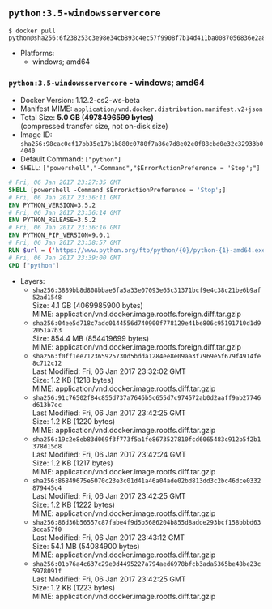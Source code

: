 ## `python:3.5-windowsservercore`

```console
$ docker pull python@sha256:6f238253c3e98e34cb893c4ec57f9908f7b14d411ba0087056836e2a8a36b90e
```

-	Platforms:
	-	windows; amd64

### `python:3.5-windowsservercore` - windows; amd64

-	Docker Version: 1.12.2-cs2-ws-beta
-	Manifest MIME: `application/vnd.docker.distribution.manifest.v2+json`
-	Total Size: **5.0 GB (4978496599 bytes)**  
	(compressed transfer size, not on-disk size)
-	Image ID: `sha256:98cac0cf17bb35e17b1b880c0780f7a86e7d8e02e0f88cbd0e32c32933b04040`
-	Default Command: `["python"]`
-	`SHELL`: `["powershell","-Command","$ErrorActionPreference = 'Stop';"]`

```dockerfile
# Fri, 06 Jan 2017 23:27:35 GMT
SHELL [powershell -Command $ErrorActionPreference = 'Stop';]
# Fri, 06 Jan 2017 23:36:11 GMT
ENV PYTHON_VERSION=3.5.2
# Fri, 06 Jan 2017 23:36:14 GMT
ENV PYTHON_RELEASE=3.5.2
# Fri, 06 Jan 2017 23:36:16 GMT
ENV PYTHON_PIP_VERSION=9.0.1
# Fri, 06 Jan 2017 23:38:57 GMT
RUN $url = ('https://www.python.org/ftp/python/{0}/python-{1}-amd64.exe' -f $env:PYTHON_RELEASE, $env:PYTHON_VERSION); 	Write-Host ('Downloading {0} ...' -f $url); 	(New-Object System.Net.WebClient).DownloadFile($url, 'python.exe'); 		Write-Host 'Installing ...'; 	Start-Process python.exe -Wait 		-ArgumentList @( 			'/quiet', 			'InstallAllUsers=1', 			'TargetDir=C:\Python', 			'PrependPath=1', 			'Shortcuts=0', 			'Include_doc=0', 			'Include_test=0' 		); 		$env:PATH = [Environment]::GetEnvironmentVariable('PATH', [EnvironmentVariableTarget]::Machine); 		Write-Host 'Verifying install ...'; 	Write-Host '  python --version'; python --version; 		Write-Host 'Removing ...'; 	Remove-Item python.exe -Force; 		$pipInstall = ('pip=={0}' -f $env:PYTHON_PIP_VERSION); 	Write-Host ('Installing {0} ...' -f $pipInstall); 	pip install --no-cache-dir --upgrade --force-reinstall $pipInstall; 		Write-Host 'Verifying pip install ...'; 	pip --version; 		Write-Host 'Complete.';
# Fri, 06 Jan 2017 23:39:00 GMT
CMD ["python"]
```

-	Layers:
	-	`sha256:3889bb8d808bbae6fa5a33e07093e65c31371bcf9e4c38c21be6b9af52ad1548`  
		Size: 4.1 GB (4069985900 bytes)  
		MIME: application/vnd.docker.image.rootfs.foreign.diff.tar.gzip
	-	`sha256:04ee5d718c7adc0144556d740900f778129e41be806c95191710d1d92051a7b3`  
		Size: 854.4 MB (854419699 bytes)  
		MIME: application/vnd.docker.image.rootfs.foreign.diff.tar.gzip
	-	`sha256:f0ff1ee712365925730d5bdda1284ee8e09aa3f7969e5f679f4914fe8c712c12`  
		Last Modified: Fri, 06 Jan 2017 23:32:02 GMT  
		Size: 1.2 KB (1218 bytes)  
		MIME: application/vnd.docker.image.rootfs.diff.tar.gzip
	-	`sha256:91c76502f84c855d737a7646b5c655d7c974572ab0d2aaff9ab27746d613b7ec`  
		Last Modified: Fri, 06 Jan 2017 23:42:25 GMT  
		Size: 1.2 KB (1220 bytes)  
		MIME: application/vnd.docker.image.rootfs.diff.tar.gzip
	-	`sha256:19c2e8eb83d069f3f773f5a1fe8673527810fcd6065483c912b5f2b1378d15d8`  
		Last Modified: Fri, 06 Jan 2017 23:42:24 GMT  
		Size: 1.2 KB (1217 bytes)  
		MIME: application/vnd.docker.image.rootfs.diff.tar.gzip
	-	`sha256:86849675e5070c23e3c01d41a46a04ade02bd813dd3c2bc46dce0332879445c4`  
		Last Modified: Fri, 06 Jan 2017 23:42:25 GMT  
		Size: 1.2 KB (1222 bytes)  
		MIME: application/vnd.docker.image.rootfs.diff.tar.gzip
	-	`sha256:86d36b56557c87fabe4f9d5b5686204b855d8adde293bcf158bbbd633cca57f0`  
		Last Modified: Fri, 06 Jan 2017 23:43:12 GMT  
		Size: 54.1 MB (54084900 bytes)  
		MIME: application/vnd.docker.image.rootfs.diff.tar.gzip
	-	`sha256:01b76a4c637c29e0d4495227a794aed6978bfcb3ada5365be48be23c5978091f`  
		Last Modified: Fri, 06 Jan 2017 23:42:25 GMT  
		Size: 1.2 KB (1223 bytes)  
		MIME: application/vnd.docker.image.rootfs.diff.tar.gzip
